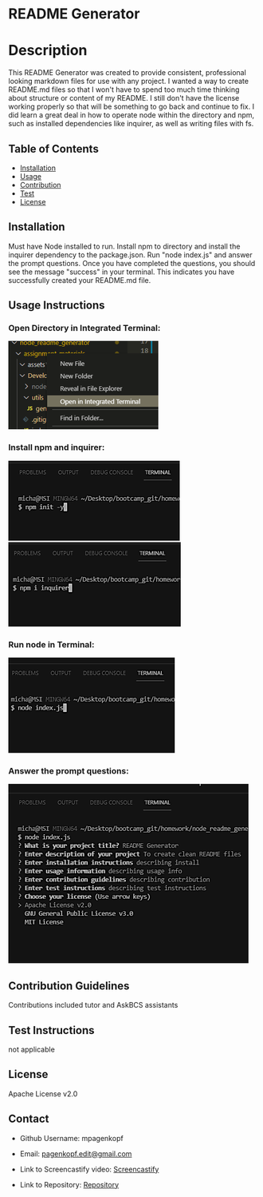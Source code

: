 # README Generator   

# Description

This README Generator was created to provide consistent, professional looking markdown files for use with any project. I wanted a way to create README.md files so that I won't have to spend too much time thinking about structure or content of my README. I still don't have the license working properly so that will be something to go back and continue to fix. I did learn a great deal in how to operate node within the directory and npm, such as installed dependencies like inquirer, as well as writing files with fs.

## Table of Contents

* [Installation](#Install)
* [Usage](#Usage-Instructions)
* [Contribution](#Contribution-Guidelines)
* [Test](#Test-Instructions)
* [License](#License)

## Installation

Must have Node installed to run. Install npm to directory and install the inquirer dependency to the package.json. Run "node index.js" and answer the prompt questions. Once you have completed the questions, you should see the message "success" in your terminal. This indicates you have successfully created your README.md file.

## Usage Instructions

### Open Directory in Integrated Terminal:

![Open Terminal](\assets\images\terminal_1.png)

### Install npm and inquirer:

![Install npm](\assets\images\init.png) ![Install Inquirer](\assets\images\inquirer.png)

### Run node in Terminal:

![Run Node](\assets\images\node-index.png)

### Answer the prompt questions:

![Answer prompts](\assets\images\prompts.png)

## Contribution Guidelines

Contributions included tutor and AskBCS assistants

## Test Instructions

not applicable

## License

Apache License v2.0

## Contact

* Github Username: mpagenkopf
* Email: pagenkopf.edit@gmail.com

* Link to Screencastify video: [Screencastify](https://drive.google.com/file/d/1851OA2wEchV9Y7gQXW122j1JeTL25qdJ/view)

* Link to Repository: [Repository](https://github.com/mjpagenkopf/node_readme_generator)
